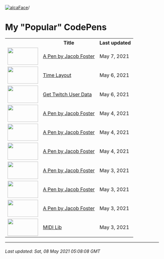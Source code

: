[![alcaFace](https://camo.githubusercontent.com/2ee094c4af74cb0ec2e19388fccfb809837623e3/68747470733a2f2f7374617469632d63646e2e6a74766e772e6e65742f656d6f7469636f6e732f76312f3332383632362f312e30)](https://twitch.tv/Alca)/

# My "Popular" CodePens

<table>
	<tr>
		<th></th>
		<th>Title</th>
		<th>Last updated</th>
	</tr>
	<tr>
		<td><a href="https://codepen.io/Alca/pen/gOmOGjN" rel="nofollow"><img src="https://codepen.io/alca/pen/gOmOGjN/image/default.png" width="100" height="56.25"></a></td>
		<td><a href="https://codepen.io/Alca/pen/gOmOGjN" rel="nofollow">A Pen by Jacob Foster</a></td>
		<td>May 7, 2021</td>
	</tr>
	<tr>
		<td><a href="https://codepen.io/Alca/pen/dyYJWBZ" rel="nofollow"><img src="https://codepen.io/alca/pen/dyYJWBZ/image/default.png" width="100" height="56.25"></a></td>
		<td><a href="https://codepen.io/Alca/pen/dyYJWBZ" rel="nofollow">Time Layout</a></td>
		<td>May 6, 2021</td>
	</tr>
	<tr>
		<td><a href="https://codepen.io/Alca/pen/RwaredM" rel="nofollow"><img src="https://codepen.io/alca/pen/RwaredM/image/default.png" width="100" height="56.25"></a></td>
		<td><a href="https://codepen.io/Alca/pen/RwaredM" rel="nofollow">Get Twitch User Data</a></td>
		<td>May 6, 2021</td>
	</tr>
	<tr>
		<td><a href="https://codepen.io/Alca/pen/wvJwwjG" rel="nofollow"><img src="https://codepen.io/alca/pen/wvJwwjG/image/default.png" width="100" height="56.25"></a></td>
		<td><a href="https://codepen.io/Alca/pen/wvJwwjG" rel="nofollow">A Pen by Jacob Foster</a></td>
		<td>May 4, 2021</td>
	</tr>
	<tr>
		<td><a href="https://codepen.io/Alca/pen/eYgazVJ" rel="nofollow"><img src="https://codepen.io/alca/pen/eYgazVJ/image/default.png" width="100" height="56.25"></a></td>
		<td><a href="https://codepen.io/Alca/pen/eYgazVJ" rel="nofollow">A Pen by Jacob Foster</a></td>
		<td>May 4, 2021</td>
	</tr>
	<tr>
		<td><a href="https://codepen.io/Alca/pen/PoWMKXv" rel="nofollow"><img src="https://codepen.io/alca/pen/PoWMKXv/image/default.png" width="100" height="56.25"></a></td>
		<td><a href="https://codepen.io/Alca/pen/PoWMKXv" rel="nofollow">A Pen by Jacob Foster</a></td>
		<td>May 4, 2021</td>
	</tr>
	<tr>
		<td><a href="https://codepen.io/Alca/pen/xxgvYZj" rel="nofollow"><img src="https://codepen.io/alca/pen/xxgvYZj/image/default.png" width="100" height="56.25"></a></td>
		<td><a href="https://codepen.io/Alca/pen/xxgvYZj" rel="nofollow">A Pen by Jacob Foster</a></td>
		<td>May 3, 2021</td>
	</tr>
	<tr>
		<td><a href="https://codepen.io/Alca/pen/MWJdRYy" rel="nofollow"><img src="https://codepen.io/alca/pen/MWJdRYy/image/default.png" width="100" height="56.25"></a></td>
		<td><a href="https://codepen.io/Alca/pen/MWJdRYy" rel="nofollow">A Pen by Jacob Foster</a></td>
		<td>May 3, 2021</td>
	</tr>
	<tr>
		<td><a href="https://codepen.io/Alca/pen/poRMPjR" rel="nofollow"><img src="https://codepen.io/alca/pen/poRMPjR/image/default.png" width="100" height="56.25"></a></td>
		<td><a href="https://codepen.io/Alca/pen/poRMPjR" rel="nofollow">A Pen by Jacob Foster</a></td>
		<td>May 3, 2021</td>
	</tr>
	<tr>
		<td><a href="https://codepen.io/Alca/pen/KKzVMgV" rel="nofollow"><img src="https://codepen.io/alca/pen/KKzVMgV/image/default.png" width="100" height="56.25"></a></td>
		<td><a href="https://codepen.io/Alca/pen/KKzVMgV" rel="nofollow">MIDI Lib</a></td>
		<td>May 3, 2021</td>
	</tr>
</table>

---

###### Last updated: Sat, 08 May 2021 05:08:08 GMT